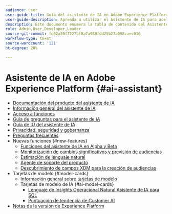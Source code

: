```yaml
---
audience: user
user-guide-title: Guía del asistente de IA en Adobe Experience Platform
user-guide-description: Aprenda a utilizar el Asistente de IA para acelerar el flujo de trabajo con Adobe Experience Platform y Real-time Customer Data Platform.
description: Este documento enumera la tabla de contenido del Asistente de IA en Adobe Experience Platform.
role: Admin,User,Developer,Leader
source-git-commit: fd62a30f7227bf8a7a988fdd25b27a098caec016
workflow-type: tm+mt
source-wordcount: '121'
ht-degree: 28%

---
```



# Asistente de IA en Adobe Experience Platform {#ai-assistant}

* [Documentación del producto del asistente de IA](landing.md)
* [Información general del asistente de IA](home.md)
* [Acceso a funciones](access.md)
* [Guía de preguntas para el asistente de IA](questions.md)
* [Guía de IU del asistente de IA](ui-guide.md)
* [Privacidad, seguridad y gobernanza](privacy.md)
* [Preguntas frecuentes](faq.md)
* Nuevas funciones {#new-features}
   * [Funciones del asistente de IA en Alpha y Beta](./new-features/alpha-beta.md)
   * [Monitorización de cambios significativos y previsión de audiencias](./new-features/audience-forecasting.md)
   * [Estimación de lenguaje natural](./new-features/natural-language.md)
   * [Agente de soporte del producto](./new-features/customer-support.md)
   * [Descubrimiento de campos XDM para la creación de audiencias](./new-features/xdm-field-discovery.md)
* Tarjetas de modelo {#model-cards}
   * [Información general sobre tarjetas de modelo](./model-cards/overview.md)
   * Tarjetas de modelo de IA {#ai-model-cards}
      * [Lenguaje de Insights Operacional Natural Asistente de IA para SQL](./model-cards/ai-model-cards/natural-language-to-sql.md)
      * [Puntuación de tendencia de Customer AI](./model-cards/ai-model-cards/customer-ai.md)
* [Notas de la versión de Experience Platform](https://experienceleague.adobe.com/es/docs/experience-platform/release-notes/latest)

